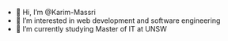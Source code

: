 - 👋 Hi, I’m @Karim-Massri
- 👀 I’m interested in web development and software engineering
- 🌱 I’m currently studying Master of IT at UNSW

<!---
Karim-Massri/Karim-Massri is a ✨ special ✨ repository because its `README.md` (this file) appears on your GitHub profile.
You can click the Preview link to take a look at your changes.
--->
